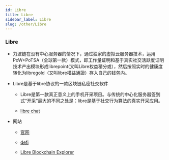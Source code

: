 ```yaml
---
id: Libre
title: Libre
sidebar_label: Libre
slug: /other/Libre
---
```


### Libre

- 力波链在没有中心服务器的情况下，通过独家的虚拟云服务器技术，运用PoW+PoTSA（全球第一款）模式，即工作量证明和基于真实社交活跃度证明技术产出模块形成librepoint(又叫Libre权益積分或），然后按照实时的健康度转化为libregold（又叫libre權益通證）存入自己的钱包内。

-  Libre是基于libre协议的一款区块链私密社交软件

	- Libre是第一款真正意义上的手机开采项目。与传统的中心化服务器签到式“开采”最大的不同之处是：libre是基于社交行为算法的真实开采应用。

	- [libre chat](https://apps.apple.com/us/app/librem-chat/id1456162175)

- 网站

	- [官网](https://www.libre.org/)

	- [defi](https://defi.libre.org/)

	- [Libre Blockchain Explorer](https://www.libreblocks.io/)

